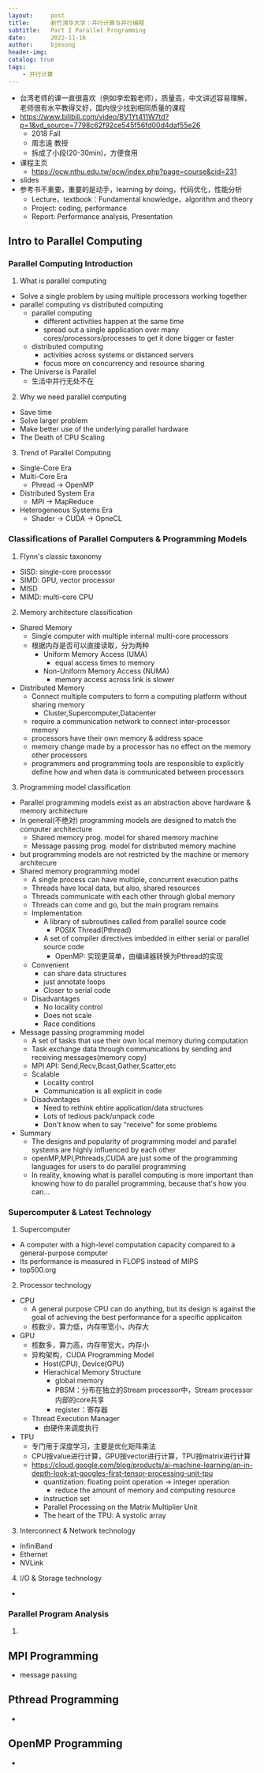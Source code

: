 ```yaml
---
layout:     post
title:      新竹清华大学：并行计算与并行编程
subtitle:   Part I Parallel Programming
date:       2022-11-16
author:     bjmsong
header-img: 
catalog: true
tags:
    - 并行计算
---
```

- 台湾老师的课一直很喜欢（例如李宏毅老师），质量高，中文讲述容易理解，老师很有水平教得又好，国内很少找到相同质量的课程
- https://www.bilibili.com/video/BV1Yt411W7td?p=1&vd_source=7798c62f92ce545f56fd00d4daf55e26
  + 2018 Fall
  + 周志遠 教授
  + 拆成了小段(20-30min)，方便食用
- 课程主页
  + https://ocw.nthu.edu.tw/ocw/index.php?page=course&cid=231
- slides
- 参考书不重要，重要的是动手，learning by doing，代码优化，性能分析
  - Lecture，textbook：Fundamental knowledge，algorithm and theory
  - Project: coding, performance
  - Report: Performance analysis, Presentation

## Intro to Parallel Computing
### Parallel Computing Introduction
1. What is parallel computing
- Solve a single problem by using multiple processors working together 
- parallel computing vs distributed computing
  + parallel computing
    * different activities happen at the same time
    * spread out a single application over many cores/processors/processes to get it done bigger or faster
  + distributed computing
    * activities across systems or distanced servers
    * focus more on concurrency and resource sharing
- The Universe is Parallel
  + 生活中并行无处不在
  
2. Why we need parallel computing
- Save time
- Solve larger problem
- Make better use of the underlying parallel hardware
- The Death of CPU Scaling 

3. Trend of Parallel Computing
- Single-Core Era
- Multi-Core Era
  + Phread -> OpenMP
- Distributed System Era
  + MPI -> MapReduce
- Heterogeneous Systems Era
  + Shader -> CUDA -> OpneCL

### Classifications of Parallel Computers & Programming Models
1. Flynn's classic taxonomy
- SISD: single-core processor
- SIMD: GPU, vector processor
- MISD
- MIMD: multi-core CPU

2. Memory architecture classification
- Shared Memory
  + Single computer with multiple internal multi-core processors
  + 根据内存是否可以直接读取，分为两种
    * Uniform Memory Access (UMA)
      - equal access times to memory
    * Non-Uniform Memory Access (NUMA)
      - memory access across link is slower
- Distributed Memory
  + Connect multiple computers to form a computing platform without sharing memory
    * Cluster,Supercomputer,Datacenter
  + require a communication network to connect inter-processor memory
  + processors have their own memory & address space
  + memory change made by a processor has no effect on the memory other processors
  + programmers and programming tools are responsible to explicitly define how and when data is communicated between processors 

3. Programming model classification
- Parallel programming models exist as an abstraction above hardware & memory architecture
- In general(不绝对) programming models are designed to match the computer architecture
  + Shared memory prog. model for shared memory machine
  + Message passing prog. model for distributed memory machine
- but programming models are not restricted by the machine or memory architecure
- Shared memory programming model
  + A single process can have multiple, concurrent execution paths
  + Threads have local data, but also, shared resources
  + Threads communicate with each other through global memory
  + Threads can come and go, but the main program remains
  + Implementation
    * A library of subroutines called from parallel source code
      - POSIX Thread(Pthread)
    * A set of compiler directives imbedded in either serial or parallel source code
      - OpenMP: 实现更简单，由编译器转换为Pthread的实现
  + Convenient
    * can share data structures
    * just annotate loops
    * Closer to serial code
  + Disadvantages
    * No locality control
    * Does not scale
    * Race conditions
- Message passing programming model
  + A set of tasks that use their own local memory during computation
  + Task exchange data through communications by sending and receiving messages(memory copy) 
  + MPI API: Send,Recv,Bcast,Gather,Scatter,etc
  + Scalable
    * Locality control
    * Communication is all explicit in code
  + Disadvantages
    * Need to rethink ehtire application/data structures
    * Lots of tedious pack/unpack code
    * Don't know when to say "receive" for some problems
- Summary
  + The designs and popularity of programming model and parallel systems are highly influenced by each other
  + openMP,MPI,Pthreads,CUDA are just some of the programming languages for users to do parallel programming
  + In reality, knowing what is parallel computing is more important than knowing how to do parallel programming, because that's how you can...

### Supercomputer & Latest Technology
1. Supercomputer
- A computer with a high-level computation capacity compared to a general-purpose computer
- Its performance is measured in FLOPS instead of MIPS
- top500.org

2. Processor technology
- CPU
  + A general purpose CPU can do anything, but its design is against the goal of achieving the best performance for a specific applicaiton 
  + 核数少，算力低，内存带宽小，内存大
- GPU
  + 核数多，算力高，内存带宽大，内存小
  + 异构架构，CUDA Programming Model
    * Host(CPU), Device(GPU)
    * Hierachical Memory Structure
      - global memory
      - PBSM：分布在独立的Stream processor中，Stream processor内部的core共享
      - register：寄存器 
  + Thread Execution Manager
    * 由硬件来调度执行
- TPU
  + 专门用于深度学习，主要是优化矩阵乘法
  + CPU按value进行计算，GPU按vector进行计算，TPU按matrix进行计算
  + https://cloud.google.com/blog/products/ai-machine-learning/an-in-depth-look-at-googles-first-tensor-processing-unit-tpu
    * quantization: floating point operation -> integer operation
      - reduce the amount of memory and computing resource
    * instruction set
    * Parallel Processing on the Matrix Multiplier Unit
    * The heart of the TPU: A systolic array


3. Interconnect & Network technology
- InfiniBand
- Ethernet
- NVLink

4. I/O & Storage technology
- 

### Parallel Program Analysis
1. 

## MPI Programming
- message passing 

## Pthread Programming
- 

## OpenMP Programming
- 
